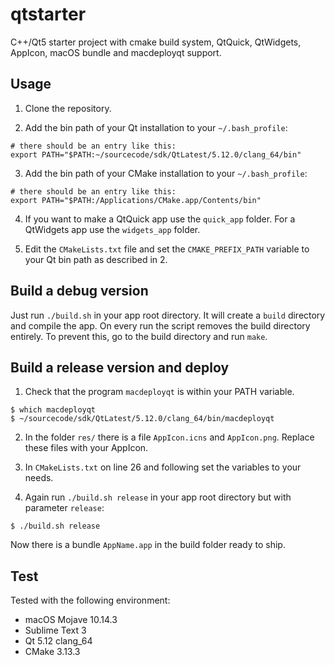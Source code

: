 # qtstarter
C++/Qt5 starter project with cmake build system, QtQuick, QtWidgets, AppIcon, macOS bundle and macdeployqt support.

## Usage
1. Clone the repository.

2. Add the bin path of your Qt installation to your `~/.bash_profile`:

```
# there should be an entry like this:
export PATH="$PATH:~/sourcecode/sdk/QtLatest/5.12.0/clang_64/bin"
```

3. Add the bin path of your CMake installation to your `~/.bash_profile`:

```
# there should be an entry like this:
export PATH="$PATH:/Applications/CMake.app/Contents/bin"
```

4. If you want to make a QtQuick app use the `quick_app` folder. For a QtWidgets app use the `widgets_app` folder.

5. Edit the `CMakeLists.txt` file and set the `CMAKE_PREFIX_PATH` variable to your Qt bin path as described in 2.

## Build a debug version
Just run `./build.sh` in your app root directory. It will create a `build` directory and compile the app. On every run the script removes the build directory entirely. To prevent this, go to the build directory and run `make`.

## Build a release version and deploy
1. Check that the program `macdeployqt` is within your PATH variable.

```
$ which macdeployqt
$ ~/sourcecode/sdk/QtLatest/5.12.0/clang_64/bin/macdeployqt
```

2. In the folder `res/` there is a file `AppIcon.icns` and `AppIcon.png`. Replace these files with your AppIcon. 

3. In `CMakeLists.txt` on line 26 and following set the variables to your needs.

4. Again run `./build.sh release` in your app root directory but with parameter `release`:

```
$ ./build.sh release
```

Now there is a bundle `AppName.app` in the build folder ready to ship.

## Test
Tested with the following environment:

- macOS Mojave 10.14.3 
- Sublime Text 3
- Qt 5.12 clang_64
- CMake 3.13.3

